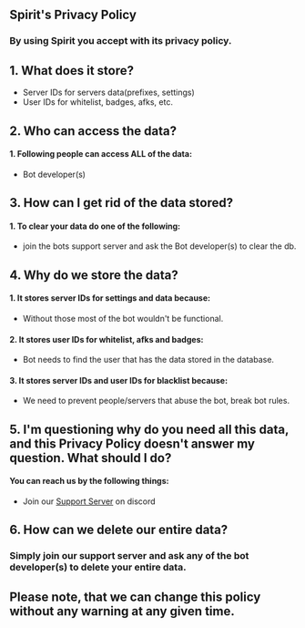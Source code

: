 ## **Spirit's Privacy Policy**
### By using Spirit you accept with its privacy policy.

## 1. What does it store?

 - Server IDs for servers data(prefixes, settings)
 - User IDs for whitelist, badges, afks, etc.

## 2. Who can access the data?

 #### 1. Following people can access ALL of the data:
 -  Bot developer(s)

## 3. How can I get rid of the data stored? 

#### 1. To clear your data do one of the following:
- join the bots support server and ask the Bot developer(s) to clear the db.


## 4. Why do we store the data?

#### 1. It stores server IDs for settings and data because:
- Without those most of the bot wouldn't be functional.

#### 2. It stores user IDs for whitelist, afks and badges:
- Bot needs to find the user that has the data stored in the database.

#### 3. It stores server IDs and user IDs for blacklist because:
- We need to prevent people/servers that abuse the bot, break bot rules.


## 5. I'm questioning why do you need all this data, and this Privacy Policy doesn't answer my question. What should I do?

#### You can reach us by the following things:
- Join our [Support Server](https://discord.gg/uccjvEuz3f) on discord

## 6. How can we delete our entire data?

### Simply join our support server and ask any of the bot developer(s) to delete your entire data.


## Please note, that we can change this policy without any warning at any given time.
